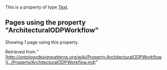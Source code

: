 This is a property of type [Text](../Type/Text.md "Type:Text").




  


## Pages using the property "ArchitecturalODPWorkflow"


Showing 1 page using this property.



Retrieved from "[http://ontologydesignpatterns.org/wiki/Property:ArchitecturalODPWorkflow](../Property/ArchitecturalODPWorkflow.md)"